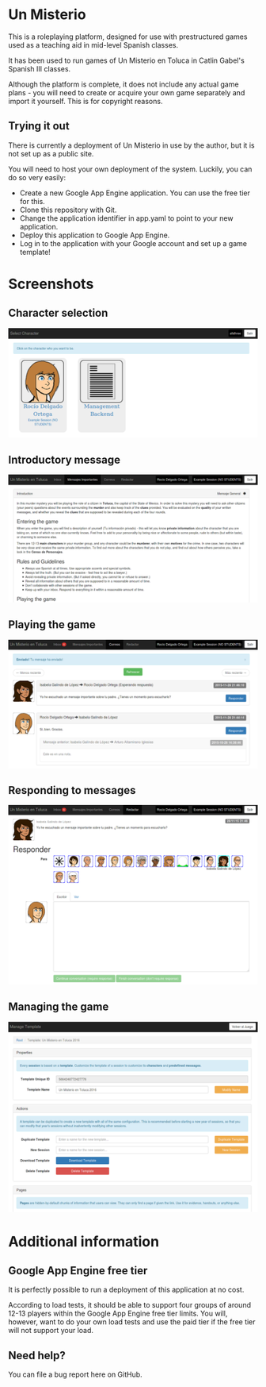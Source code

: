 # Un Misterio

This is a roleplaying platform, designed for use with prestructured games used as a teaching aid in mid-level Spanish classes.

It has been used to run games of Un Misterio en Toluca in Catlin Gabel's Spanish III classes.

Although the platform is complete, it does not include any actual game plans - you will need to create or acquire your own game separately and import it yourself. This is for copyright reasons.

## Trying it out

There is currently a deployment of Un Misterio in use by the author, but it is not set up as a public site.

You will need to host your own deployment of the system. Luckily, you can do so very easily:

 * Create a new Google App Engine application. You can use the free tier for this.
 * Clone this repository with Git.
 * Change the application identifier in app.yaml to point to your new application.
 * Deploy this application to Google App Engine.
 * Log in to the application with your Google account and set up a game template!

# Screenshots

## Character selection

![Character selection](screenshots/select.png)

## Introductory message

![Introduction](screenshots/intro.png)

## Playing the game

![Playing the game](screenshots/game.png)

## Responding to messages

![Responding to messages](screenshots/respond.png)

## Managing the game

![Managing the game](screenshots/manage.png)

# Additional information

## Google App Engine free tier

It is perfectly possible to run a deployment of this application at no cost.

According to load tests, it should be able to support four groups of around 12-13 players within the Google App Engine free tier limits. You will, however, want to do your own load tests and use the paid tier if the free tier will not support your load.

## Need help?

You can file a bug report here on GitHub.
